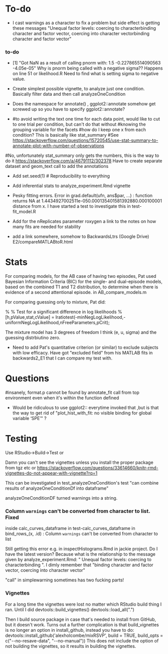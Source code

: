 # To-do

* I cast warnings as a character to fix a problem but side effect is getting these messages 
"Unequal factor levels: coercing to characterbinding character and factor vector, coercing into character vectorbinding character and factor vector"


### to-do

* [1] "Got NaN as a result of calling pnorm with: 1.5 -0.227865514090563 -4.05e-05"
Why is pnorm being called with a negative sigma??
Happens on line 51 or likelihood.R
Need to find what is setting sigma to negative value.

* Create simplest possible vignette, to analyze just one condition. Basically filter data and then call analyzeOneCondition

* Does the namespace for annotate()  , ggplot2::annotate somehow get screwed up so you have to specify ggplot2::annotate?

*   #to avoid writing the text one time for each data point, would like to cut to one trial per condition, but can't do that without
  #knowing the grouping variable for the facets
  #how do I keep one x from each condition? This is basically like stat_summary
  #See https://stackoverflow.com/questions/15720545/use-stat-summary-to-annotate-plot-with-number-of-observations

  #No, unfortunately stat_summary only gets the numbers, this is the way to do it https://stackoverflow.com/a/46791112/302378
  Have to create separate dataset and geom_text call to add the annotations
  
*  Add   set.seed(1) # Reproducibility
to everything

* Add inferential stats to analyze_experiment.Rmd vignette

* Pesky fitting errors.  Error in grad.default(ufn, ans$par, ...) : 
  function returns NA at 1.4434927002511e-050.000135401581392880.000100001 distance from x. I have started a test to investigate this in test-fit_model.R



* Add for the nReplicates parameter roxygen a link to the notes on how many fits are needed for stability 

* add a link somewhere, somehow to BackwardsLtrs (Google Drive) E2/compareMATLABtoR.html 

# Stats

For comparing models, for the AB case of having two episodes, Pat used Bayesian Information Criteria (BIC) for the single- and dual-episode models, based on the combined T1 and T2 distribution, to determine when there is evidence of a second attentional episode.  in AB_compare_models.m

For comparing guessing only to mixture, Pat did:

%         % Test for a significant difference in log likelihoods
%         [h,pValue,stat,cValue] = lratiotest(-minNegLogLikelihood,-uniformNegLogLikelihood,nFreeParameters,pCrit);

The mixture model has 3 degrees of freedom I think (e, u, sigma) and the guessing distrbiutino zero.
    
* Need to add Pat's quantitative criterion (or similar) to exclude subjects with low efficacy. Have got "excluded field" from his MATLAB fits in backwards2_E1 that I can compare my test with.

# Questions

#insanely, format.p cannot be found by annotate_fit call from top environment even when it's within the function defined

* Would be ridiculous to use ggplot2:: everytime invoked that ,but is that the way to get rid of "plot_hist_with_fit: no visible binding for global variable ‘SPE’" ?

# Testing

Use RStudio->Build->Test or 

Damn you can't see the vignettes unless you install the proper package from tgz etc or
https://stackoverflow.com/questions/33614660/knitr-rmd-vignettes-do-not-appear-with-vignette?rq=1

This can be investigated in test_analyzeOneCondition's test "can combine results of analyzeOneConditionDf into dataframe"

analyzeOneConditionDF turned warnings into a string.

###   Column `warnings` can't be converted from character to list. Fixed

inside calc_curves_dataframe in test-calc_curves_dataframe
in bind_rows_(x, .id) : 
  Column `warnings` can't be converted from character to list
  
Still getting this error e.g. in inspectHistograms.Rmd in jackie project. Do I have the latest version?  Because what is the relationship to the message given by analyze_experiment.Rmd: " Unequal factor levels: coercing to characterbinding ". I dimly remember that 
"binding character and factor vector, coercing into character vector"

"call" in simplewarning sometimes has two fucking parts!

### Vignettes

For a long time the vignettes were lost no matter which RStudio build thing I ran. Until I did
devtools::build_vignettes()
devtools::load_all(".")

Then I build source package in case that's needed to install from GitHub, but it doesn't work. Turns out a further complication is that build_vignettes is no longer an option in install_github, instead you have to do:
devtools::install_github('alexholcombe/mixRSVP', build = TRUE, build_opts = c("--no-resave-data", "--no-manual"))
This does not include the option of not building the vignettes, so it results in building the vignettes.